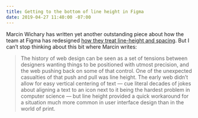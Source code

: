 ```yaml
---
title: Getting to the bottom of line height in Figma
date: 2019-04-27 11:40:00 -07:00
---
```


Marcin Wichary has written yet another outstanding piece about how the team at Figma has redesigned [how they treat line-height and spacing](https://www.figma.com/blog/line-height-changes). But I can’t stop thinking about this bit where Marcin writes:

> The history of web design can be seen as a set of tensions between designers wanting things to be positioned with utmost precision, and the web pushing back on some of that control. One of the unexpected casualties of that push and pull was line height. The early web didn’t allow for easy vertical centering of text — cue literal decades of jokes about aligning a text to an icon next to it being the hardest problem in computer science — but line height provided a quick workaround for a situation much more common in user interface design than in the world of print.